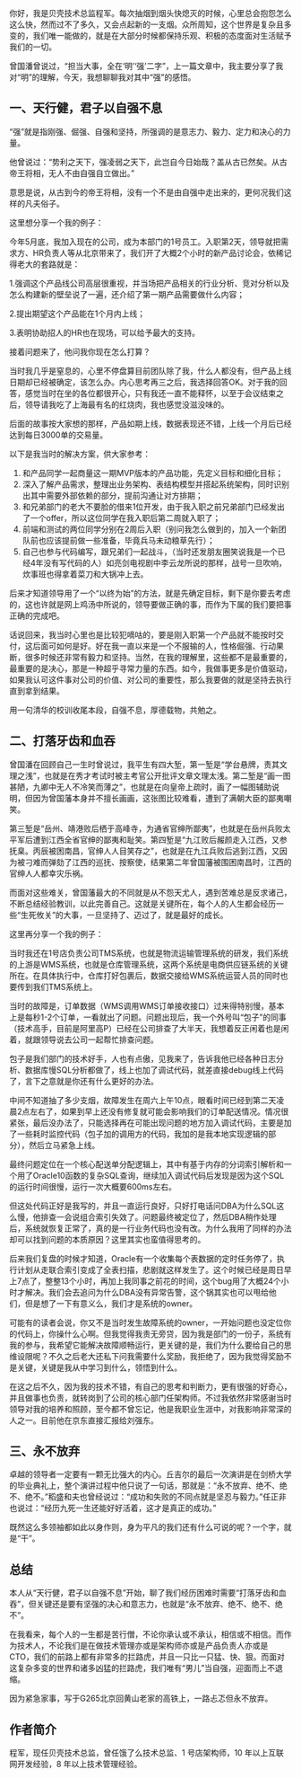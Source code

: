 你好，我是贝壳技术总监程军。每次抽烟到烟头快熄灭的时候，心里总会抱怨怎么这么快，然而过不了多久，又会点起新的一支烟。众所周知，这个世界是复杂且多变的，我们唯一能做的，就是在大部分时候都保持乐观、积极的态度面对生活赋予我们的一切。

曾国潘曾说过，“担当大事，全在‘明’‘强’二字”，上一篇文章中，我主要分享了我对“明”的理解，今天，我想聊聊我对其中“强”的感悟。

## 一、天行健，君子以自强不息

“强”就是指刚强、倔强、自强和坚持，所强调的是意志力、毅力、定力和决心的力量。

他曾说过：“势利之天下，强凌弱之天下，此岂自今日始哉？盖从古已然矣。从古帝王将相，无人不由自强自立做出。”

意思是说，从古到今的帝王将相，没有一个不是由自强中走出来的，更何况我们这样的凡夫俗子。

这里想分享一个我的例子：

今年5月底，我加入现在的公司，成为本部门的1号员工。入职第2天，领导就把需求方、HR负责人等从北京带来了，我们开了大概2个小时的新产品讨论会，依稀记得老大的套路就是：

1.强调这个产品线公司高层很重视，并当场把产品相关的行业分析、竞对分析以及怎么构建新的壁垒说了一遍，还介绍了第一期产品需要做什么内容；

2.提出期望这个产品能在1个月内上线；

3.表明协助招人的HR也在现场，可以给予最大的支持。

接着问题来了，他问我你现在怎么打算？

当时我几乎是窒息的，心里不停盘算目前团队除了我，什么人都没有，但产品上线日期却已经被确定，该怎么办。内心思考再三之后，我选择回答OK。对于我的回答，感觉当时在坐的各位都很开心，只有我还一直不能释怀，以至于会议结束之后，领导请我吃了上海最有名的红烧肉，我也感觉没滋没味的。

后面的故事按大家想的那样，产品如期上线，数据表现还不错，上线一个月后已经达到每日3000单的交易量。

以下是我当时的解决方案，供大家参考：

1. 和产品同学一起商量这一期MVP版本的产品功能，先定义目标和细化目标；
2. 深入了解产品需求，整理出业务架构、表结构模型并搭起系统架构，同时识别出其中需要外部依赖的部分，提前沟通让对方排期；
3. 和兄弟部门的老大不要脸的借来1位开发，由于我入职之前兄弟部门已经发出了一个offer，所以这位同学在我入职后第二周就入职了；
4. 前端和测试的两位同学分别在2周后入职（别问我怎么做到的，加入一个新团队前也应该提前做一些准备，毕竟兵马未动粮草先行）；
5. 自己也参与代码编写，跟兄弟们一起战斗，（当时还发朋友圈笑说我是一个已经4年没有写代码的人）如亮剑电视剧中李云龙所说的那样，战号一旦吹响，炊事班也得拿着菜刀和大锅冲上去。

后来才知道领导用了一个“以终为始”的方法，就是先确定目标，剩下是你要去考虑的，这也许就是网上鸡汤中所说的，领导要做正确的事，而作为下属的我们要把事正确的完成吧。

话说回来，我当时心里也是比较犯嘀咕的，要是刚入职第一个产品就不能按时交付，这后面可如何是好。好在我一直以来是一个不服输的人，性格倔强、行动果断，很多时候还非常有毅力和坚持。当然，在我的理解里，这些都不是最重要的，最重要的是决心，那是一种超乎寻常力量的东西。如今，我做事更多是价值驱动，如果我认可这件事对公司的价值、对公司的重要性，那么我要做的就是坚持去执行直到拿到结果。

用一句清华的校训收尾本段，自强不息，厚德载物，共勉之。

## 二、打落牙齿和血吞

曾国潘在回顾自己一生时曾说过，我平生有四大堑，第一堑是“学台悬牌，责其文理之浅”，也就是在秀才考试时被主考官公开批评文章文理太浅。第二堑是“画一图甚陋，九卿中无人不冷笑而薄之”，也就是在向皇帝上疏时，画了一幅图辅助说明，但因为曾国藩本身并不擅长画画，这张图比较难看，遭到了满朝大臣的鄙夷嘲笑。

第三堑是“岳州、靖港败后栖于高峰寺，为通省官绅所鄙夷”，也就是在岳州兵败太平军后遭到江西全省官绅的鄙夷和耻笑。第四堑是“九江败后赧颜走入江西，又参抚臬。丙辰被困南昌，官绅人人目笑存之”，也就是在九江兵败后逃到江西，又因为被刁难而弹劾了江西的巡抚、按察使，结果第二年曾国藩被围困南昌时，江西的官绅人人都幸灾乐祸。

而面对这些难关，曾国藩最大的不同就是从不怨天尤人，遇到苦难总是反求诸己，不断总结经验教训，以此完善自己。这就是关键所在，每个人的人生都会经历一些“生死攸关”的大事，一旦坚持了、迈过了，就是最好的成长。

这里再分享一个我的例子：

当时我还在1号店负责公司TMS系统，也就是物流运输管理系统的研发，我们系统的上游是WMS系统，也就是仓库管理系统，这两个系统是电商供应链系统的关键所在。在具体执行中，仓库打好包裹后，数据交接给WMS系统运营人员的同时也要传到我们TMS系统上。

当时的故障是，订单数据（WMS调用WMS订单接收接口）过来得特别慢，基本上是每秒1-2个订单，一看就出了问题。问题出现后，我一个外号叫“包子”的同事（技术高手，目前是阿里高P）已经在公司排查了大半天，我想着反正闲着也是闲着，就跟领导说去公司一起帮忙排查问题。

包子是我们部门的技术好手，人也有点傲，见我来了，告诉我他已经各种日志分析、数据库慢SQL分析都做了，线上也加了调试代码，就差直接debug线上代码了，言下之意就是你还有什么更好的办法。

中间不知道抽了多少支烟，故障发生在周六上午10点，眼看时间已经到第二天凌晨2点左右了，如果到早上还没有修复就可能会影响我们的订单配送情况。情况很紧张，最后没办法了，只能选择再在可能出现问题的地方加入调试代码，主要是加了一些耗时监控代码（包子加的调用方的代码，我加的是我本地实现逻辑的部分），然后立马紧急上线。

最终问题定位在一个核心配送单分配逻辑上，其中有基于内存的分词索引解析和一个用了Oracle10函数的复杂SQL查询，继续加入调试代码后发现是因为这个SQL的运行时间很慢，运行一次大概要600ms左右。

但这处代码正好是我写的，并且一直运行良好，只好打电话问DBA为什么SQL这么慢，他排查一会说组合索引失效了。问题最终被定位了，然后DBA稍作处理后，系统就恢复正常了，真的是一行业务代码也没有改。为什么我用了同样的办法却可以找到问题的本质原因？这里其实也蛮值得思考的。

后来我们复盘的时候才知道，Oracle有一个收集每个表数据的定时任务停了，执行计划从走联合索引变成了全表扫描，悲剧就这样发生了。这个时候已经是周日早上7点了，整整13个小时，再加上我同事之前花的时间，这个bug用了大概24个小时才解决。我们会去追问为什么DBA没有异常告警，这个锅其实也可以甩给他们，但是想了一下有意义么，我们才是系统的owner。

可能有的读者会说，你又不是当时发生故障系统的owner，一开始问题也没定位你的代码上，你操什么心啊。但我觉得我责无旁贷，因为我是部门的一份子，系统有我的参与，我希望它能解决故障顺畅运行，更关键的是，我们为什么要给自己的思维设限呢？不久之后老大还私下问我需要什么奖励，我拒绝了，因为我觉得奖励不是关键，关键是我从中学习到什么，领悟到什么。

在这之后不久，因为我的技术不错，有自己的思考和判断力，更有很强的好奇心，并且做事也负责，就转岗到了公司的核心部门任架构师。不过我依然非常感谢当时领导对我的培养和照顾，至今都不曾忘记，他是我职业生涯中，对我影响非常深的人之一。目前他在京东直接汇报给刘强东。

## 三、永不放弃

卓越的领导者一定要有一颗无比强大的内心。丘吉尔的最后一次演讲是在剑桥大学的毕业典礼上，整个演讲过程中他只说了一句话，那就是：“永不放弃、绝不、绝不、绝不。”稻盛和夫也曾经说过：“成功和失败的不同点就是坚忍与毅力。”任正非也说过：“经历九死一生还能好好活着，这才是真正的成功。”

既然这么多领袖都如此以身作则，身为平凡的我们还有什么可说的呢？一个字，就是“干”。

## 总结

本人从“天行健，君子以自强不息”开始，聊了我们经历困难时需要“打落牙齿和血吞”，但关键还是要有坚强的决心和意志力，也就是“永不放弃、绝不、绝不、绝不”。

在我看来，每个人的一生都是苦行僧，不论你承认或不承认，相信或不相信。而作为技术人，不论我们是在做技术管理亦或是架构师亦或是产品负责人亦或是CTO，我们的前路上都有非常多的拦路虎，并且一只比一只猛、快、狠。而面对这复杂多变的世界和诸多凶猛的拦路虎，我们唯有“男儿”当自强，迎面而上不退缩。

因为紧急家事，写于G265北京回黄山老家的高铁上，一路忐忑但永不放弃。

## 作者简介

程军，现任贝壳技术总监，曾任饿了么技术总监、1 号店架构师，10 年以上互联网开发经验，8 年以上技术管理经验。